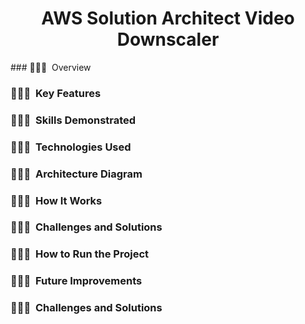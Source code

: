 <h1 align="center">
  <b>AWS Solution Architect Video Downscaler</b>
</h1>
### 👨🏻‍💻 &nbsp;Overview

### 👨🏻‍💻 &nbsp;Key Features

### 👨🏻‍💻 &nbsp;Skills Demonstrated

### 👨🏻‍💻 &nbsp;Technologies Used

### 👨🏻‍💻 &nbsp;Architecture Diagram

### 👨🏻‍💻 &nbsp;How It Works

### 👨🏻‍💻 &nbsp;Challenges and Solutions

### 👨🏻‍💻 &nbsp;How to Run the Project

### 👨🏻‍💻 &nbsp;Future Improvements

### 👨🏻‍💻 &nbsp;Challenges and Solutions
